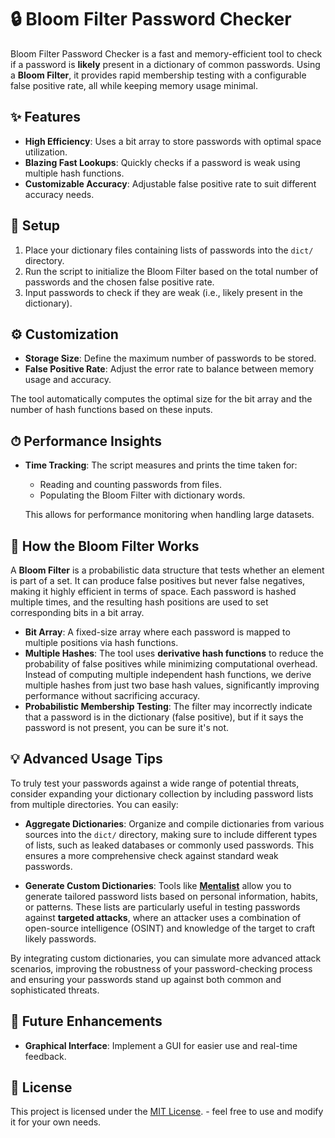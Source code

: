 # 🔒 Bloom Filter Password Checker

Bloom Filter Password Checker is a fast and memory-efficient tool to check if a password is **likely** present in a dictionary of common passwords. Using a **Bloom Filter**, it provides rapid membership testing with a configurable false positive rate, all while keeping memory usage minimal.

## ✨ Features

- **High Efficiency**: Uses a bit array to store passwords with optimal space utilization.
- **Blazing Fast Lookups**: Quickly checks if a password is weak using multiple hash functions.
- **Customizable Accuracy**: Adjustable false positive rate to suit different accuracy needs.

## 📂 Setup

1. Place your dictionary files containing lists of passwords into the `dict/` directory.
2. Run the script to initialize the Bloom Filter based on the total number of passwords and the chosen false positive rate.
3. Input passwords to check if they are weak (i.e., likely present in the dictionary).

## ⚙️ Customization

- **Storage Size**: Define the maximum number of passwords to be stored.
- **False Positive Rate**: Adjust the error rate to balance between memory usage and accuracy.

The tool automatically computes the optimal size for the bit array and the number of hash functions based on these inputs.

## ⏱ Performance Insights

- **Time Tracking**: The script measures and prints the time taken for:
  - Reading and counting passwords from files.
  - Populating the Bloom Filter with dictionary words.
  
  This allows for performance monitoring when handling large datasets.

## 🧠 How the Bloom Filter Works

A **Bloom Filter** is a probabilistic data structure that tests whether an element is part of a set. It can produce false positives but never false negatives, making it highly efficient in terms of space. Each password is hashed multiple times, and the resulting hash positions are used to set corresponding bits in a bit array.

- **Bit Array**: A fixed-size array where each password is mapped to multiple positions via hash functions.
- **Multiple Hashes**: The tool uses **derivative hash functions** to reduce the probability of false positives while minimizing computational overhead. Instead of computing multiple independent hash functions, we derive multiple hashes from just two base hash values, significantly improving performance without sacrificing accuracy.
- **Probabilistic Membership Testing**: The filter may incorrectly indicate that a password is in the dictionary (false positive), but if it says the password is not present, you can be sure it's not.

## 💡 **Advanced Usage Tips**

To truly test your passwords against a wide range of potential threats, consider expanding your dictionary collection by including password lists from multiple directories. You can easily:

- **Aggregate Dictionaries**: Organize and compile dictionaries from various sources into the `dict/` directory, making sure to include different types of lists, such as leaked databases or commonly used passwords. This ensures a more comprehensive check against standard weak passwords.
  
- **Generate Custom Dictionaries**: Tools like [**Mentalist**](https://github.com/sc0tfree/mentalist) allow you to generate tailored password lists based on personal information, habits, or patterns. These lists are particularly useful in testing passwords against **targeted attacks**, where an attacker uses a combination of open-source intelligence (OSINT) and knowledge of the target to craft likely passwords.

By integrating custom dictionaries, you can simulate more advanced attack scenarios, improving the robustness of your password-checking process and ensuring your passwords stand up against both common and sophisticated threats.

## 🔧 Future Enhancements

- **Graphical Interface**: Implement a GUI for easier use and real-time feedback.

## 📜 License

This project is licensed under the [MIT License](./LICENSE). - feel free to use and modify it for your own needs.

